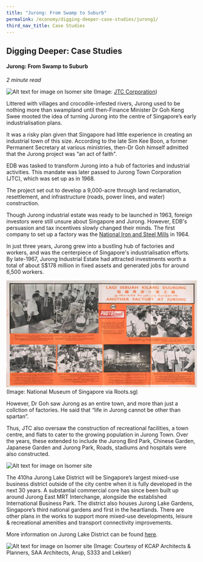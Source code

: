 ```yaml
---
title: "Jurong: From Swamp to Suburb"
permalink: /economy/digging-deeper-case-studies/jurong1/
third_nav_title: Case Studies
---
```

## Digging Deeper: Case Studies
#### Jurong: From Swamp to Suburb
<i>2 minute read</i>

![Alt text for image on Isomer site](/images/economy/case-studies/banner.jpg)
(Image: [JTC Corporation](https://www.jtc.gov.sg/about-us/our-journey/Pages/default.aspx))

Littered with villages and crocodile-infested rivers, Jurong used to be nothing more than swampland until then-Finance Minister Dr Goh Keng Swee mooted the idea of turning Jurong into the centre of Singapore’s early industrialisation plans.

It was a risky plan given that Singapore had little experience in creating an industrial town of this size. According to the late Sim Kee Boon, a former Permanent Secretary at various ministries, then-Dr Goh himself admitted that the Jurong project was “an act of faith".

EDB was tasked to transform Jurong into a hub of factories and industrial activities. This mandate was later passed to Jurong Town Corporation (JTC), which was set up as in 1968.

The project set out to develop a 9,000-acre through land reclamation, resettlement, and infrastructure (roads, power lines, and water) construction. 

Though Jurong industrial estate was ready to be launched in 1963, foreign investors were still unsure about Singapore and Jurong. However, EDB's persuasion and tax incentives slowly changed their minds. The first company to set up a factory was the [National Iron and Steel Mills](https://eresources.nlb.gov.sg/infopedia/articles/SIP_2018-11-20_105235.html) in 1964.

In just three years, Jurong grew into a bustling hub of factories and workers, and was the centerpiece of Singapore's industrialisation efforts. By late-1967, Jurong Industrial Estate had attracted investments worth a total of about S$178 million in fixed assets and generated jobs for around 6,500 workers.

![Alt text for image on Isomer site](/images/economy/case-studies/screenshot%202020-10-19%20at%201.png)
(Image: National Museum of Singapore via Roots.sg)

However, Dr Goh saw Jurong as an entire town, and more than just a collction of factories. He said that “life in Jurong cannot be other than spartan”.

Thus, JTC also oversaw the construction of recreational facilities, a town centre, and flats to cater to the growing population in Jurong Town. Over the years, these extended to include the Jurong Bird Park, Chinese Garden, Japanese Garden and Jurong Park, Roads, stadiums and hospitals were also constructed.

![Alt text for image on Isomer site](/images/economy/case-studies/5435353.jpg)

The 410ha Jurong Lake District will be Singapore’s largest mixed-use business district outside of the city centre when it is fully developed in the next 30 years. A substantial commercial core has since been built up around Jurong East MRT Interchange, alongside the established International Business Park. The district also houses Jurong Lake Gardens, Singapore’s third national gardens and first in the heartlands. There are other plans in the works to support more mixed-use developments, leisure & recreational amenities and transport connectivity improvements.

More information on Jurong Lake District can be found [here](https://www.jld.gov.sg/).

![Alt text for image on Isomer site](/images/economy/case-studies/slider_labelbkgnd.jpg)
(Image: Courtesy of KCAP Architects & Planners, SAA Architects, Arup, S333 and Lekker)